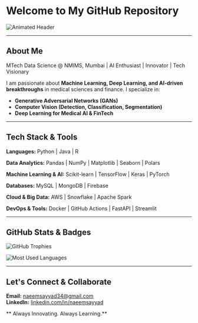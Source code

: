 #  Welcome to My GitHub Repository

![Animated Header](https://readme-typing-svg.herokuapp.com?font=Fira+Code&weight=600&size=30&pause=1000&color=00008B&width=700&height=65&lines=Data+Science+%7C+ML+%7C+Deep+Learning;Computer+Vision+%7C+Medical+AI+%7C+GenAI;Coding+%7C+AI+Research+%7C+Innovation)

---

## About Me
 MTech Data Science @ NMIMS, Mumbai | AI Enthusiast | Innovator | Tech Visionary

I am passionate about **Machine Learning, Deep Learning, and AI-driven breakthroughs** in medical sciences and finance. I specialize in:
- **Generative Adversarial Networks (GANs)** 
- **Computer Vision (Detection, Classification, Segmentation)** 
- **Deep Learning for Medical AI & FinTech** 

---

## Tech Stack & Tools
 **Languages:** Python  | Java  | R 

 **Data Analytics:** Pandas | NumPy | Matplotlib | Seaborn | Polars

 **Machine Learning & AI:** Scikit-learn | TensorFlow | Keras | PyTorch

 **Databases:** MySQL | MongoDB | Firebase

 **Cloud & Big Data:** AWS | Snowflake | Apache Spark

 **DevOps & Tools:** Docker | GitHub Actions | FastAPI | Streamlit

---

##  GitHub Stats & Badges

![ GitHub Trophies](https://github-profile-trophy.vercel.app/?username=naeem-sayyad&theme=dracula&no-frame=true&margin-w=5)

![ Most Used Languages](https://github-readme-stats.vercel.app/api/top-langs/?username=naeem-sayyad&layout=compact&theme=radical&hide_border=true)

---

## Let's Connect & Collaborate
 **Email:** [naeemsayyad34@gmail.com](mailto:naeemsayyad34@gmail.com)  
 **LinkedIn:** [linkedin.com/in/naeemsayyad](https://www.linkedin.com/in/naeemsayyad/)  

 ** Always Innovating. Always Learning.** 

